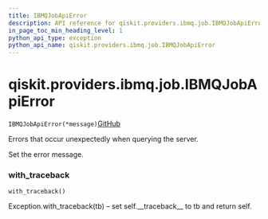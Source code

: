 ```yaml
---
title: IBMQJobApiError
description: API reference for qiskit.providers.ibmq.job.IBMQJobApiError
in_page_toc_min_heading_level: 1
python_api_type: exception
python_api_name: qiskit.providers.ibmq.job.IBMQJobApiError
---
```


# qiskit.providers.ibmq.job.IBMQJobApiError

<span id="qiskit.providers.ibmq.job.IBMQJobApiError" />

`IBMQJobApiError(*message)`[GitHub](https://github.com/qiskit/qiskit-ibmq-provider/tree/stable/0.13/qiskit/providers/ibmq/job/exceptions.py "view source code")

Errors that occur unexpectedly when querying the server.

Set the error message.

### with\_traceback

<span id="qiskit.providers.ibmq.job.IBMQJobApiError.with_traceback" />

`with_traceback()`

Exception.with\_traceback(tb) – set self.\_\_traceback\_\_ to tb and return self.

